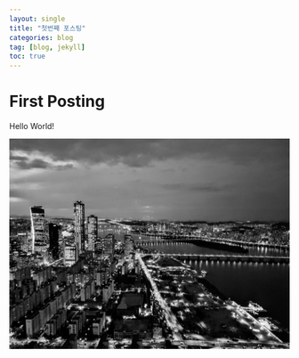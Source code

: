 ```yaml
---
layout: single
title: "첫번째 포스팅"
categories: blog
tag: [blog, jekyll]
toc: true
---
```


# First Posting

Hello World!

![63](../images/2022-02-09-first-posting/63.jpg)
